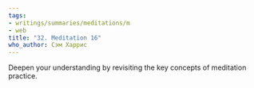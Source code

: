```yaml
---
tags:
- writings/summaries/meditations/m
- web
title: "32. Meditation 16"
who_author: Сэм Харрис
---
```


Deepen your understanding by revisiting the key concepts of meditation practice.